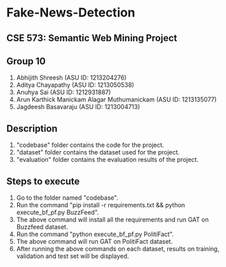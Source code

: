 # Fake-News-Detection

## CSE 573: Semantic Web Mining Project

## Group 10
1. Abhijith Shreesh (ASU ID: 1213204276)
2. Aditya Chayapathy (ASU ID: 1213050538)
3. Anuhya Sai (ASU ID: 1212931887)
4. Arun Karthick Manickam Alagar Muthumanickam (ASU ID: 1213135077)
5. Jagdeesh Basavaraju (ASU ID: 1213004713)

## Description
1. "codebase" folder contains the code for the project.
2. "dataset" folder contains the dataset used for the project.
3. "evaluation" folder contains the evaluation results of the project.

## Steps to execute
1. Go to the folder named "codebase".
2. Run the command "pip install -r requirements.txt && python execute_bf_pf.py BuzzFeed".
3. The above command will install all the requirements and run GAT on Buzzfeed dataset.
4. Run the command "python execute_bf_pf.py PolitiFact".
5. The above command will run GAT on PolitiFact dataset.
6. After running the above commands on each dataset, results on training, validation and test set will be displayed.